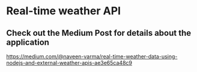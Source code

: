 # Real-time weather API

## Check out the Medium Post for details about the application
https://medium.com/@naveen-varma/real-time-weather-data-using-nodejs-and-external-weather-apis-ae3e65ca48c9
